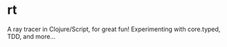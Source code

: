 rt
==

A ray tracer in Clojure/Script, for great fun! Experimenting with core.typed, TDD, and more...

